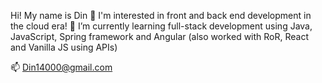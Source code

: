 Hi! My name is Din 👋 
I'm interested in front and back end development in the cloud era!
🌱 I’m currently learning full-stack development using Java, JavaScript, Spring framework and Angular (also worked with RoR, React and Vanilla JS using APIs)

 📫 Din14000@gmail.com

<!---
din14000/din14000 is a ✨ special ✨ repository because its `README.md` (this file) appears on your GitHub profile.
You can click the Preview link to take a look at your changes.
--->
